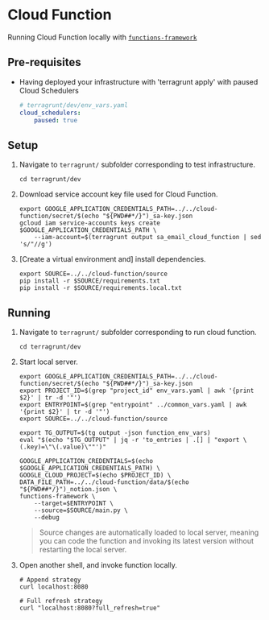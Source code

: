 
# Cloud Function

Running Cloud Function locally with [`functions-framework`]

## Pre-requisites

- Having deployed your infrastructure with 'terragrunt apply' with paused Cloud Schedulers

    ```yaml
    # terragrunt/dev/env_vars.yaml
    cloud_schedulers:
        paused: true
    ```

## Setup

1. Navigate to `terragrunt/` subfolder corresponding to test infrastructure.

    ```shell
    cd terragrunt/dev
    ```

2. Download service account key file used for Cloud Function.

    ```shell
    export GOOGLE_APPLICATION_CREDENTIALS_PATH=../../cloud-function/secret/$(echo "${PWD##*/}")_sa-key.json
    gcloud iam service-accounts keys create $GOOGLE_APPLICATION_CREDENTIALS_PATH \
        --iam-account=$(terragrunt output sa_email_cloud_function | sed 's/"//g')
    ```

3. [Create a virtual environment and] install dependencies.

    ```shell
    export SOURCE=../../cloud-function/source
    pip install -r $SOURCE/requirements.txt
    pip install -r $SOURCE/requirements.local.txt
    ```

## Running

1. Navigate to `terragrunt/` subfolder corresponding to run cloud function.

    ```shell
    cd terragrunt/dev
    ```

2. Start local server.

    ```shell
    export GOOGLE_APPLICATION_CREDENTIALS_PATH=../../cloud-function/secret/$(echo "${PWD##*/}")_sa-key.json
    export PROJECT_ID=$(grep "project_id" env_vars.yaml | awk '{print $2}' | tr -d '"')
    export ENTRYPOINT=$(grep "entrypoint" ../common_vars.yaml | awk '{print $2}' | tr -d '"')
    export SOURCE=../../cloud-function/source

    export TG_OUTPUT=$(tg output -json function_env_vars)
    eval "$(echo "$TG_OUTPUT" | jq -r 'to_entries | .[] | "export \(.key)=\"\(.value)\""')"

    GOOGLE_APPLICATION_CREDENTIALS=$(echo $GOOGLE_APPLICATION_CREDENTIALS_PATH) \
    GOOGLE_CLOUD_PROJECT=$(echo $PROJECT_ID) \
    DATA_FILE_PATH=../../cloud-function/data/$(echo "${PWD##*/}")_notion.json \
    functions-framework \
        --target=$ENTRYPOINT \
        --source=$SOURCE/main.py \
        --debug
    ```

    > Source changes are automatically loaded to local server, meaning you can code the function and invoking its latest version without restarting the local server.

3. Open another shell, and invoke function locally.

    ```shell
    # Append strategy
    curl localhost:8080

    # Full refresh strategy
    curl "localhost:8080?full_refresh=true"
    ```

[`functions-framework`]: https://github.com/GoogleCloudPlatform/functions-framework-python
